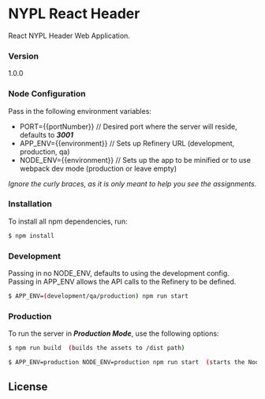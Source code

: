 # NYPL React Header

React NYPL Header Web Application.

### Version
1.0.0

### Node Configuration
Pass in the following environment variables:  

* PORT={{portNumber}} // Desired port where the server will reside, defaults to ***3001***
* APP_ENV={{environment}} // Sets up Refinery URL (development, production, qa)
* NODE_ENV={{environment}} // Sets up the app to be minified or to use webpack dev mode (production or leave empty)

*Ignore the curly braces, as it is only meant to help you see the assignments.*  

### Installation
To install all npm dependencies, run:
```sh
$ npm install
```

### Development
Passing in no NODE_ENV, defaults to using the development config.
Passing in APP_ENV allows the API calls to the Refinery to be defined.
```sh
$ APP_ENV=(development/qa/production) npm run start
```


### Production
To run the server in ***Production Mode***, use the following options:

```sh
$ npm run build  (builds the assets to /dist path)
```

```sh
$ APP_ENV=production NODE_ENV=production npm run start  (starts the Node Server with proper environment) 
```


License
----